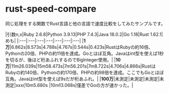# rust-speed-compare
同じ処理をする関数でRust言語と他の言語で速度比較をしてみたサンプルです。


|引数n,x|Ruby 2.6.8|Python 3.9.13|PHP 7.4.3|Java 18.0.2|Go 1.18|Rust 1.62.1|めも|
|:---|:---|:---|:---|:---|:---|:---|
|**1万**|6.862s|8.573s|4.788s|4.767s|0.544s|0.423s|RustはRubyの約16倍、Pythonの20倍、PHPの約11倍を達成。Goとほぼ互角。Javaはint型を使えば1秒を切るが、後ほど桁あふれするのでBigInteger使用。|
|**10万**|11m26.039s|15m58.473s|7m56.201s|7m8.722s|4.706s|4.866s|RustはRubyの約140倍、Pythonの約170倍、PHPの約98倍を達成。ここでもGoとほぼ互角。Javaはint型を使えば9sだが桁あふれ。|
|**100万**|未測定|未測定|未測定|未測定|xxx{10m5.680s |10m13.068s|僅差でGoの方が速かった。|
